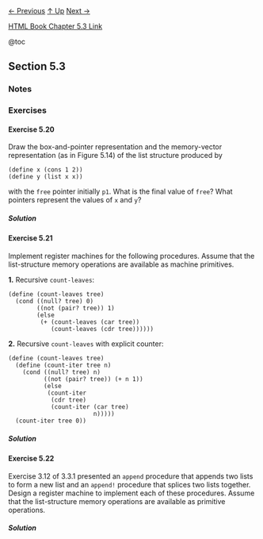 <div class="nav">
    <span class="activenav"><a href="notes-ch5-2.html">← Previous</a></span>
    <span class="activenav"><a href="../index.html">↑ Up</a></span>
    <span class="activenav"><a href="notes-ch5-4.html">Next →</a></span>
</div>

[HTML Book Chapter 5.3 Link](https://sarabander.github.io/sicp/html/5_002e3.xhtml#g_t5_002e3)

@toc

## Section 5.3

### Notes

### Exercises

#### Exercise 5.20

Draw the box-and-pointer
representation and the memory-vector representation (as in Figure 5.14)
of the list structure produced by

```rkt
(define x (cons 1 2))
(define y (list x x))
```


with the `free` pointer initially `p1`.  What is the final value of
`free`?  What pointers represent the values of `x` and `y`?

##### Solution

#### Exercise 5.21

Implement register machines for
the following procedures.  Assume that the list-structure memory operations are
available as machine primitives.

**1.** Recursive `count-leaves`:

```rkt
(define (count-leaves tree)
  (cond ((null? tree) 0)
        ((not (pair? tree)) 1)
        (else 
         (+ (count-leaves (car tree))
            (count-leaves (cdr tree))))))
```

**2.** Recursive `count-leaves` with explicit counter:

```rkt
(define (count-leaves tree)
  (define (count-iter tree n)
    (cond ((null? tree) n)
          ((not (pair? tree)) (+ n 1))
          (else 
           (count-iter 
            (cdr tree)
            (count-iter (car tree) 
                        n)))))
  (count-iter tree 0))
```



##### Solution

#### Exercise 5.22

Exercise 3.12 of 
3.3.1 presented an `append` procedure that appends two lists to form
a new list and an `append!` procedure that splices two lists together.
Design a register machine to implement each of these procedures.  Assume that
the list-structure memory operations are available as primitive operations.

##### Solution

